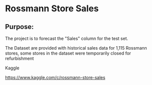 # Rossmann Store Sales

## Purpose:

The project is to forecast the "Sales" column for the test set. 

The Dataset are provided with historical sales data for 1,115 Rossmann stores, some stores in the dataset were temporarily closed for refurbishment

Kaggle

https://www.kaggle.com/c/rossmann-store-sales




